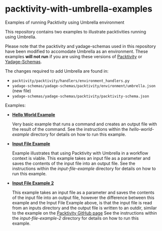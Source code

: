# packtivity-with-umbrella-examples
Examples of running Packtivity using Umbrella environment

This repository contains two examples to illustrate packtivities running using Umbrella.

Please note that the packtivity and yadage-schemas used in this repository have been modified to accomodate Umbrella as 
an environment. These examples **will not run** if you are using these versions of [Packtivity](https://github.com/diana-hep/packtivity) or 
[Yadage-Schemas](https://github.com/diana-hep/yadage-schemas).

The changes required to add Umbrella are found in:
 - `packtivity/packtivity/handlers/environment_handlers.py`
 - `yadage-schemas/yadage-schemas/packtivity/environment/umbrella.json` (new file)
 - `yadage-schemas/yadage-schemas/packtivity/packtivity-schema.json`

Examples:
 - [**Hello World Example**](https://github.com/ecaldwe1/packtivity-with-umbrella-examples/tree/master/hello-world)
 
   Very basic example that runs a command and creates an output file with the result of the command. 
   See the instructions within the _hello-world-example_ directory for details on how to run this example.
   
 - [**Input File Example**](https://github.com/ecaldwe1/packtivity-with-umbrella-examples/tree/master/input-file-example)
   
   Example illustrates that using Packtivity with Umbrella in a workflow context is viable. 
   This example takes an input file as a parameter and saves the contents of the input file into an output file. 
   See the instructions within the _input-file-example_ directory for details on how to run this example.
   
 - [**Input File Example 2**](https://github.com/ecaldwe1/packtivity-with-umbrella-examples/tree/master/input-file-example2)
   
   This example takes an input file as a parameter and saves the contents of the input file into an output file, however the difference between this example and the Input File Example above, is that the input file is read from an inputs directory and the output file is written to an outdir, similar to the example on the [Packtivity GitHub page](https://github.com/diana-hep/packtivity) 
   See the instructions within the _input-file-example-2_ directory for details on how to run this example.
